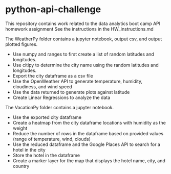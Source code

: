 # python-api-challenge
This repository contains work related to the data analytics boot camp API homework assignment
See the instructions in the HW_instructions.md

The WeatherPy folder contains a jupyter notebook, output csv, and output plotted figures.
- Use numpy and ranges to first create a list of random latitudes and longitudes.
- Use citipy to determine the city name using the random latitudes and longitudes.
- Export the city dataframe as a csv file
- Use the OpenWeather API to generate temperature, humidity, cloudiness, and wind speed
- Use the data returned to generate plots against latitude
- Create Linear Regressions to analyze the data

The VacationPy folder contains a jupyter notebook.
- Use the exported city dataframe
- Create a heatmap from the city dataframe locations with humidity as the weight
- Reduce the number of rows in the dataframe based on provided values (range of temperature, wind, clouds)
- Use the reduced dataframe and the Google Places API to search for a hotel in the city
- Store the hotel in the dataframe
- Create a marker layer for the map that displays the hotel name, city, and country
